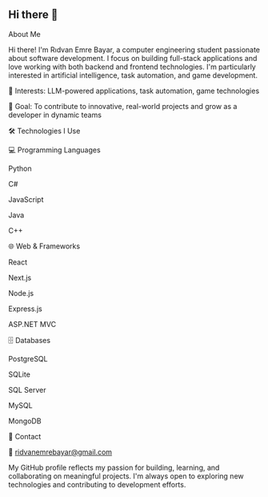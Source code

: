 ## Hi there 👋

About Me

Hi there! I'm Rıdvan Emre Bayar, a computer engineering student passionate about software development. I focus on building full-stack applications and love working with both backend and frontend technologies. I'm particularly interested in artificial intelligence, task automation, and game development.

🧠 Interests: LLM-powered applications, task automation, game technologies

🎯 Goal: To contribute to innovative, real-world projects and grow as a developer in dynamic teams

🛠️ Technologies I Use

💻 Programming Languages

Python

C#

JavaScript

Java

C++

🌐 Web & Frameworks

React

Next.js

Node.js

Express.js

ASP.NET MVC

🗄️ Databases

PostgreSQL

SQLite

SQL Server

MySQL

MongoDB

📢 Contact

📧 ridvanemrebayar@gmail.com

My GitHub profile reflects my passion for building, learning, and collaborating on meaningful projects. I'm always open to exploring new technologies and contributing to development efforts.
